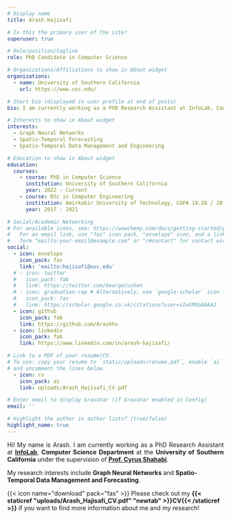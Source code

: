 ```yaml
---
# Display name
title: Arash Hajisafi

# Is this the primary user of the site?
superuser: true

# Role/position/tagline
role: PhD Candidate in Computer Science

# Organizations/Affiliations to show in About widget
organizations:
  - name: University of Southern California
    url: https://www.usc.edu/

# Short bio (displayed in user profile at end of posts)
bio: I am currently working as a PhD Research Assistant at InfoLab, Computer Science Department at the University of Southern California under the supervision of Prof. Cyrus Shahabi. My research interests include Graph Neural Networks and Spatio-Temporal Data Management and Forecasting.

# Interests to show in About widget
interests:
  - Graph Neural Networks
  - Spatio-Temporal Forecasting
  - Spatio-Temporal Data Management and Engineering

# Education to show in About widget
education:
  courses:
    - course: PhD in Computer Science
      institution: University of Southern California
      year: 2022 - Current
    - course: BSc in Computer Engineering
      institution: Amirkabir University of Technology, CGPA 19.28 / 20
      year: 2017 - 2021

# Social/Academic Networking
# For available icons, see: https://wowchemy.com/docs/getting-started/page-builder/#icons
#   For an email link, use "fas" icon pack, "envelope" icon, and a link in the
#   form "mailto:your-email@example.com" or "/#contact" for contact widget.
social:
  - icon: envelope
    icon_pack: fas
    link: 'mailto:hajisafi@usc.edu'
  # - icon: twitter
  #   icon_pack: fab
  #   link: https://twitter.com/GeorgeCushen
  # - icon: graduation-cap # Alternatively, use `google-scholar` icon from `ai` icon pack
  #   icon_pack: fas
  #   link: https://scholar.google.co.uk/citations?user=sIwtMXoAAAAJ
  - icon: github
    icon_pack: fab
    link: https://github.com/Arashhs
  - icon: linkedin
    icon_pack: fab
    link: https://www.linkedin.com/in/arash-hajisafi/

# Link to a PDF of your resume/CV.
# To use: copy your resume to `static/uploads/resume.pdf`, enable `ai` icons in `params.toml`,
# and uncomment the lines below.
  - icon: cv
    icon_pack: ai
    link: uploads/Arash_Hajisafi_CV.pdf

# Enter email to display Gravatar (if Gravatar enabled in Config)
email: ''

# Highlight the author in author lists? (true/false)
highlight_name: true
---
```

<p style='text-align: justify;'>
Hi! My name is Arash. I am currently working as a PhD Research Assistant at <b><a href='https://infolab.usc.edu/'>InfoLab</a></b>, <b>Computer Science Department</b> at the <b>University of Southern California</b> under the supervision of <b><a href='https://infolab.usc.edu/Shahabi/'>Prof. Cyrus Shahabi</a></b>. 
</p>

My research interests include **Graph Neural Networks** and **Spatio-Temporal Data Management and Forecasting**.



{{< icon name="download" pack="fas" >}} Please check out my **{{< staticref "uploads/Arash_Hajisafi_CV.pdf" "newtab" >}}CV{{< /staticref >}}** if you want to find more information about me and my research!
